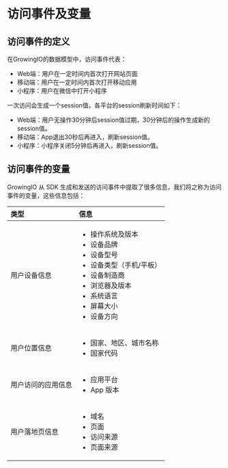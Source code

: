 # 访问事件及变量

## 访问事件的定义

在GrowingIO的数据模型中，访问事件代表：

* Web端：用户在一定时间内首次打开网站页面
* 移动端：用户在一定时间内首次打开移动应用
* 小程序：用户在微信中打开小程序

一次访问会生成一个session值，各平台的session刷新时间如下：

* Web端：用户无操作30分钟后session值过期，30分钟后的操作生成新的session值。
* 移动端：App退出30秒后再进入，刷新session值。
* 小程序：小程序关闭5分钟后再进入，刷新session值。

## 访问事件的变量

GrowingIO 从 SDK 生成和发送的访问事件中提取了很多信息，我们将之称为访问事件的变量，这些信息包括：

<table>
  <thead>
    <tr>
      <th style="text-align:left">&#x7C7B;&#x578B;</th>
      <th style="text-align:left">&#x4FE1;&#x606F;</th>
    </tr>
  </thead>
  <tbody>
    <tr>
      <td style="text-align:left">
        <p></p>
        <p>&#x7528;&#x6237;&#x8BBE;&#x5907;&#x4FE1;&#x606F;</p>
      </td>
      <td style="text-align:left">
        <ul>
          <li>&#x64CD;&#x4F5C;&#x7CFB;&#x7EDF;&#x53CA;&#x7248;&#x672C;</li>
          <li>&#x8BBE;&#x5907;&#x54C1;&#x724C;</li>
          <li>&#x8BBE;&#x5907;&#x578B;&#x53F7;</li>
          <li>&#x8BBE;&#x5907;&#x7C7B;&#x578B;&#xFF08;&#x624B;&#x673A;/&#x5E73;&#x677F;&#xFF09;</li>
          <li>&#x8BBE;&#x5907;&#x5236;&#x9020;&#x5546;</li>
          <li>&#x6D4F;&#x89C8;&#x5668;&#x53CA;&#x7248;&#x672C;</li>
          <li>&#x7CFB;&#x7EDF;&#x8BED;&#x8A00;</li>
          <li>&#x5C4F;&#x5E55;&#x5927;&#x5C0F;</li>
          <li>&#x8BBE;&#x5907;&#x65B9;&#x5411;</li>
        </ul>
      </td>
    </tr>
    <tr>
      <td style="text-align:left">
        <p></p>
        <p>&#x7528;&#x6237;&#x4F4D;&#x7F6E;&#x4FE1;&#x606F;</p>
      </td>
      <td style="text-align:left">
        <ul>
          <li>&#x56FD;&#x5BB6;&#x3001;&#x5730;&#x533A;&#x3001;&#x57CE;&#x5E02;&#x540D;&#x79F0;</li>
          <li>&#x56FD;&#x5BB6;&#x4EE3;&#x7801;</li>
        </ul>
      </td>
    </tr>
    <tr>
      <td style="text-align:left">&#x7528;&#x6237;&#x8BBF;&#x95EE;&#x7684;&#x5E94;&#x7528;&#x4FE1;&#x606F;</td>
      <td
      style="text-align:left">
        <ul>
          <li>&#x5E94;&#x7528;&#x5E73;&#x53F0;</li>
          <li>App &#x7248;&#x672C;</li>
        </ul>
        </td>
    </tr>
    <tr>
      <td style="text-align:left">&#x7528;&#x6237;&#x843D;&#x5730;&#x9875;&#x4FE1;&#x606F;</td>
      <td style="text-align:left">
        <ul>
          <li>&#x57DF;&#x540D;</li>
          <li>&#x9875;&#x9762;</li>
          <li>&#x8BBF;&#x95EE;&#x6765;&#x6E90;</li>
          <li>&#x9875;&#x9762;&#x6765;&#x6E90;</li>
        </ul>
      </td>
    </tr>
  </tbody>
</table>

